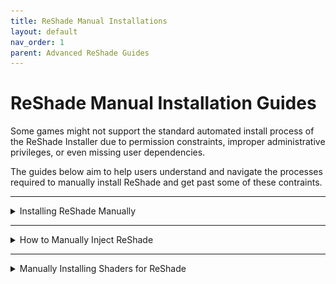 ```yaml
---
title: ReShade Manual Installations
layout: default
nav_order: 1
parent: Advanced ReShade Guides
---
```


# ReShade Manual Installation Guides

Some games might not support the standard automated install process of the ReShade Installer due to permission constraints, improper administrative privileges, or even missing user dependencies.

The guides below aim to help users understand and navigate the processes required to manually install ReShade and get past some of these contraints.

---

<details markdown="block" class="details-tree">
<summary>Installing ReShade Manually</summary>

{: note }
When manually installing ReShade, you have to manually install shaders as well.

### Step 1: Identify Your Game's Architecture

1. Navigate to [PCGamingWiki](https://www.pcgamingwiki.com/wiki/Home).
2. Use the search bar to find your game.
   ![Search Bar](./images/manually_injecting_reshade/pcgw_search.jpg)
3. Locate the API tab on your game's page, typically towards the end.
   ![API Tab](./images/manually_injecting_reshade/pcgamingwiki_api.jpg)

---
 
### Step 2: Download the ReShade Installer

- Download the latest ReShade installer from the [official ReShade website](https://reshade.me).

---

### Step 3: Download and Install `7Zip`

1. Download and install the latest `.msi` version of `7Zip` from [7Zip's official website](https://www.7-zip.org/download.html).
   ![7Zip Download](./images/manually_installing_reshade/7zip_website_download.jpg)

   {: .note} 
   While WinRar can be an alternative, this guide focuses on using `7Zip`.

---
 
### Step 4: Extract ReShade Binary

1. Right-click on the ReShade Installer `ReShade_Setup_x.x.x.exe`, hover over `7Zip`, and select `Open Archive`.
   ![Open with 7Zip](./images/manually_installing_reshade/reshade_setup_open_with_7zip.jpg)
2. Choose the necessary DLL from the options:
>    - `ReShade64.dll` for 64-Bit
>    - `ReShade32.dll` for 32-Bit
   ![Extract DLL](./images/manually_installing_reshade/7zip_extract_reshade_binaries.jpg)

---
 
### Step 5: Rename the Binary

Right-click the `ReShadeXX.dll` you've extracted and choose `Rename`. Then, rename it according to your game's rendering API:

> - **dxgi.dll** - DirectX 10/11/12
> - **d3d12.dll** - DirectX 12
> - **d3d11.dll** - DirectX 11
> - **d3d10.dll** - DirectX 10
> - **d3d9.dll** - DirectX 9
> - **opengl32.dll** - OpenGL

![Rename DLL](./images/manually_installing_reshade/extacted_reshade_binary_rename.jpg)

---
 
### Step 6: Move the Renamed DLL

1. Position the renamed DLL into the root folder of your game, the same directory where the game's executable is located.
   ![Place in Game Folder](./images/manually_installing_reshade/place_reshade_binary_game_folder.jpg)
      2. If unsure of your game's executable location, consult [our guide on identifying your game's executable](https://guides.martysmods.com/docs/special_other/finding_your_game_executable.html).

Upon completion, your game should launch with ReShade already integrated!
![Successful Installation](./images/manually_injecting_reshade/ultrakill_reshade_installed.jpg)

</details>

------

<details markdown="block" class="details-tree">
<summary>How to Manually Inject ReShade</summary>

Certain games do not support automatic ReShade injection during runtime. 
This is especially common for UWP (Microsoft Store) games, which often disallow automatic injection. 

Thankfully, Crosire has developed a tool for manual DLL injection into games.

{: note }
When manually injecting ReShade using Crosire's Inject Tool, you have to manually install shaders as well.

{: .warning} 
Crosire's Inject tool, being an external injector, is more likely to trigger anti-cheat systems. **Use with caution and at your own risk**.

---

## Step 1: Determine Your Game's Architecture

1. Go to [PCGamingWiki](https://www.pcgamingwiki.com/wiki/Home).
2. Enter your game's name in the search bar.
   ![Search Bar](./images/manually_injecting_reshade/pcgw_search.jpg)
3. Proceed to the API section on your game's page (usually located towards the end).
   ![API Section](./images/manually_injecting_reshade/pcgamingwiki_api.jpg)

---

### Step 2: Download the Right Injector

Choose the injector based on your game's architecture:
* [64-bit Injector](https://reshade.me/downloads/inject64.exe)
* [32-bit Injector](https://reshade.me/downloads/inject32.exe)

---

### Step 3: Download ReShade Installer

Acquire the latest ReShade Installer from the [ReShade website](https://www.reshade.me).

---

### Step 4: Get `7Zip`

1. Download and install the latest `.msi` version from [7Zip's official website](https://www.7-zip.org/download.html).
   ![7Zip Download](./images/manually_installing_reshade/7zip_website_download.jpg)

{: .note} 
`WinRar` can serve as an alternative, but this guide utilizes `7Zip`.

---

### Step 5: Extract ReShade Binary

1. Right-click the ReShade Installer `ReShade_Setup_x.x.x.exe`, hover over `7Zip`, and select `Open Archive`.
   ![Open with 7Zip](./images/manually_installing_reshade/reshade_setup_open_with_7zip.jpg)
2. Extract the desired DLL:
   - `ReShade64.dll` for 64-Bit
   - `ReShade32.dll` for 32-Bit
   ![Extract DLL](./images/manually_installing_reshade/7zip_extract_reshade_binaries.jpg)

{: .note}
The DLL architecture should match the injector you've previously downloaded.

---

### Step 6: Position the Files

Move both the `injectXX.exe` and `ReShadeXX.dll` files to your game directory.
![File Placement](./images/manually_injecting_reshade/place_reshade_dll_and_inject_in_game_folder.jpg)

For assistance locating your game directory, see [our guide on finding your game's executable](https://guides.martysmods.com/docs/special_other/finding_your_game_executable.html).

---

### Step 7: Identify the Game Process Name

1. Launch the desired game.
2. Open Task Manager and right-click on your game under the processes tab, then select `Go to Details`.
   ![Go to Details](./images/manually_injecting_reshade/task_manager_go_to_details.jpg)
3. The highlighted executable displays the game's process name.
   ![Executable Name](./images/manually_injecting_reshade/task_manager_details_view_exe.jpg)

---

### Step 8: Inject ReShade

1. Close your game.
2. Navigate to your game's directory and open a command prompt by typing `CMD` into File Explorer's address bar.
   ![Open CMD](./images/manually_injecting_reshade/cmd_in_file_explorer.jpg)
3. Input `inject[x32/x64].exe "name_of_the_process.exe"` and hit Enter.
   ![Inject Command](./images/manually_injecting_reshade/type_inject_params.jpg)
4. Open your game.

If executed correctly, ReShade should be active once the game begins.
![Successful Injection](./images/manually_injecting_reshade/ultrakill_reshade_installed.jpg)

</details>

---

<details markdown="block">
<summary>Manually Installing Shaders for ReShade</summary>

This guide will go over how to install ReShade shaders manually without having to run the ReShade Installer!

{: warning }
This guide assumes that you already have ReShade installed!

---

### Step 1: Create a reshade-shaders Folder

1. Navigate to your game directory.

   - If unsure of your game's executable location, consult [our guide on identifying your game's executable](https://guides.martysmods.com/docs/special_other/finding_your_game_executable.html).

2. Create a `reshade-shaders` folder in the same location as your ReShade binary and enter the `reshade-shaders` folder.

   ![Newly Created reshade-shaders Folder](./images/manually_installing_shaders/new_reshadeshader_folder.png)

3. Create two new folders within `reshade-shaders` called:

   * `Shaders`

   * `Textures`

   ![Newly Created Shader and Texture Folders](./images/manually_installing_shaders/new_shader_and_textures_folders.png)

### Step 2: Download the Shader Repository(s) Required

{: note }
This guide will be utilizing the iMMERSE repository on GitHub, however, you can utilize any shader repository for this guide. 

Skip this portion of the guide if you already have the shader repositories already downloaded.

1. Navigate to the GitHub repository of your choice.

   * Notice the green `<> Code` bottom above the files that are listed in the main directory of the shader repository.

2. Click the green `<> Code` button

   ![<> Code Button](./images/manually_installing_shaders/github_shader_repo_code_button_highlight.png)

   * Notice the dropdown that is now displayed, and the `Download ZIP` button that is within.

3. Click the `Download ZIP` button in the `<> Code` dropdown.

   ![Download Zip Button](./images/manually_installing_shaders/github_download_zip_button_highlight.png)

   * This will download an archive of the shader repository from that GitHub site.

### Step 3: Open the Shader Repository Archive and Move the Shader Files to the Proper Location

1. Open up the `reshade-shaders` folder that you created in Step 1.

2. Open up the shader repository that you have downloaded in Step 2.

3. Copy the `Shaders` and `Textures` folders from the shader repository archive, and place them into the `reshade-shaders` folder.

   ![Copying Shaders and Textures Folders](./images/manually_installing_shaders/c_and_paste_shaders_and_textures_folder.png)

   * If Windows is warning you of files already existing in that location with the names, simply click `Replace the files in the destination`.

      ![Merge or Replace Files Prompt](./images/manually_installing_shaders/windows_replace_prompt.png)

   * Remember that not every shader repository will have the same structured layout, you might have to dig deeper, collect the shader and texture files manually , or place the shaders and their textures manually within the `reshade-shaders\Shaders` and `reshade-shaders\Textures` folders.

### Step 4: Setting ReShade to Look in the Proper Location for Shader and Texture Folders.

1. Launch your game.

2. Open ReShade and navigate to the `Settings` tab.

3. Locate the `Effect Search Path` and `Texture Search Path` arguments

   * If you are starting with a fresh install of ReShade from a manual install, this area should be blank

   ![Shaders and Textures Search Paths Highlight](./images/manually_installing_shaders/effect_and_texture_search_paths.png)

4. Add the following paths to the arguments

   * `.\reshade-shaders\Shaders\**`- Goes in the arguments for `Effect Search Path`

   * `.\reshade-shaders\Textures\**`- Goes in the arguments for `Texture Search Path`

   ![Search Paths Example](./images/manually_installing_shaders/effect_and_textures_search_path_examples.png)

{: note }
If you do not have a free slot to add a search path for, you can click the `+` icon located directly under the search paths!

5. Switch to the `Home` tab of ReShade, and click the `Reload` button at the bottom.

   * Once done, you should see your shaders then pop in the techniques area of the ReShade `Home` tab. 

</details>





